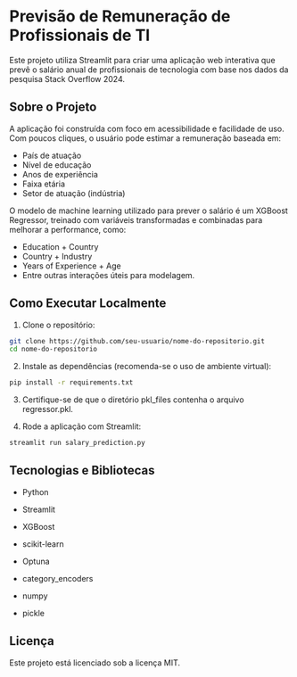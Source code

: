 # Previsão de Remuneração de Profissionais de TI

Este projeto utiliza Streamlit para criar uma aplicação web interativa que prevê o salário anual de profissionais de tecnologia com base nos dados da pesquisa Stack Overflow 2024.

## Sobre o Projeto

A aplicação foi construída com foco em acessibilidade e facilidade de uso. Com poucos cliques, o usuário pode estimar a remuneração baseada em:

- País de atuação
- Nível de educação
- Anos de experiência
- Faixa etária
- Setor de atuação (indústria)

O modelo de machine learning utilizado para prever o salário é um XGBoost Regressor, treinado com variáveis transformadas e combinadas para melhorar a performance, como:

- Education + Country
- Country + Industry
- Years of Experience + Age
- Entre outras interações úteis para modelagem.

## Como Executar Localmente

1. Clone o repositório:

```bash
git clone https://github.com/seu-usuario/nome-do-repositorio.git
cd nome-do-repositorio
```

2. Instale as dependências (recomenda-se o uso de ambiente virtual):

```bash
pip install -r requirements.txt
```

3. Certifique-se de que o diretório pkl_files contenha o arquivo regressor.pkl.

4. Rode a aplicação com Streamlit:
```bash
streamlit run salary_prediction.py
```
## Tecnologias e Bibliotecas

- Python

- Streamlit

- XGBoost

- scikit-learn

- Optuna

- category_encoders

- numpy

- pickle

## Licença

Este projeto está licenciado sob a licença MIT.






